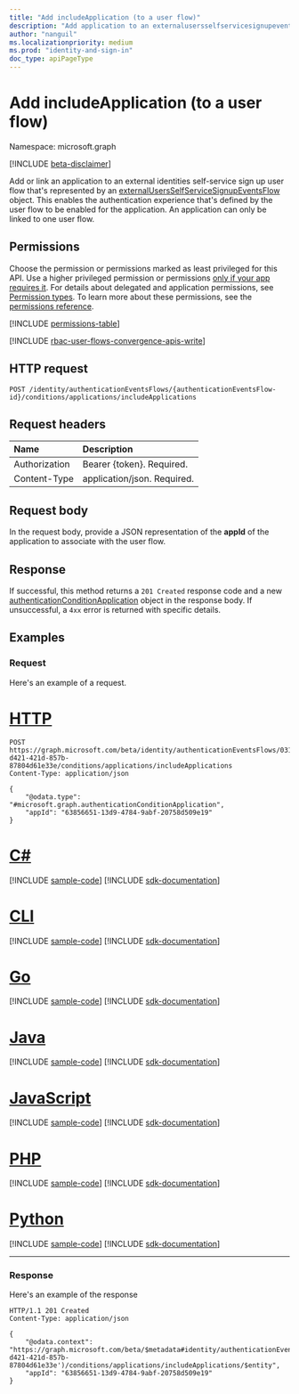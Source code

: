 ```yaml
---
title: "Add includeApplication (to a user flow)"
description: "Add application to an externalusersselfservicesignupeventsflow."
author: "nanguil"
ms.localizationpriority: medium
ms.prod: "identity-and-sign-in"
doc_type: apiPageType
---
```


# Add includeApplication (to a user flow)
Namespace: microsoft.graph

[!INCLUDE [beta-disclaimer](../../includes/beta-disclaimer.md)]

Add or link an application to an external identities self-service sign up user flow that's represented by an [externalUsersSelfServiceSignupEventsFlow](../resources/externalusersselfservicesignupeventsflow.md) object. This enables the authentication experience that's defined by the user flow to be enabled for the application. An application can only be linked to one user flow.


## Permissions
Choose the permission or permissions marked as least privileged for this API. Use a higher privileged permission or permissions [only if your app requires it](/graph/permissions-overview#best-practices-for-using-microsoft-graph-permissions). For details about delegated and application permissions, see [Permission types](/graph/permissions-overview#permission-types). To learn more about these permissions, see the [permissions reference](/graph/permissions-reference).

<!-- { "blockType": "permissions", "name": "authenticationconditionsapplications_post_includeapplications" } -->
[!INCLUDE [permissions-table](../includes/permissions/authenticationconditionsapplications-post-includeapplications-permissions.md)]

[!INCLUDE [rbac-user-flows-convergence-apis-write](../includes/rbac-for-apis/rbac-user-flows-convergence-apis-write.md)]

## HTTP request

<!-- {
  "blockType": "ignored"
}
-->
``` http
POST /identity/authenticationEventsFlows/{authenticationEventsFlow-id}/conditions/applications/includeApplications
```

## Request headers
|Name|Description|
|:---|:---|
|Authorization|Bearer {token}. Required.|
|Content-Type|application/json. Required.|

## Request body
In the request body, provide a JSON representation of the **appId** of the application to associate with the user flow.

## Response

If successful, this method returns a `201 Created` response code and a new [authenticationConditionApplication](../resources/authenticationconditionapplication.md) object in the response body. If unsuccessful, a `4xx` error is returned with specific details.

## Examples

### Request
Here's an example of a request.
# [HTTP](#tab/http)
<!-- {
  "blockType": "request",
  "name": "post_includeapplications"
}
-->
``` http
POST https://graph.microsoft.com/beta/identity/authenticationEventsFlows/0313cc37-d421-421d-857b-87804d61e33e/conditions/applications/includeApplications
Content-Type: application/json

{
    "@odata.type": "#microsoft.graph.authenticationConditionApplication",
    "appId": "63856651-13d9-4784-9abf-20758d509e19"
}

```

# [C#](#tab/csharp)
[!INCLUDE [sample-code](../includes/snippets/csharp/post-includeapplications-csharp-snippets.md)]
[!INCLUDE [sdk-documentation](../includes/snippets/snippets-sdk-documentation-link.md)]

# [CLI](#tab/cli)
[!INCLUDE [sample-code](../includes/snippets/cli/post-includeapplications-cli-snippets.md)]
[!INCLUDE [sdk-documentation](../includes/snippets/snippets-sdk-documentation-link.md)]

# [Go](#tab/go)
[!INCLUDE [sample-code](../includes/snippets/go/post-includeapplications-go-snippets.md)]
[!INCLUDE [sdk-documentation](../includes/snippets/snippets-sdk-documentation-link.md)]

# [Java](#tab/java)
[!INCLUDE [sample-code](../includes/snippets/java/post-includeapplications-java-snippets.md)]
[!INCLUDE [sdk-documentation](../includes/snippets/snippets-sdk-documentation-link.md)]

# [JavaScript](#tab/javascript)
[!INCLUDE [sample-code](../includes/snippets/javascript/post-includeapplications-javascript-snippets.md)]
[!INCLUDE [sdk-documentation](../includes/snippets/snippets-sdk-documentation-link.md)]

# [PHP](#tab/php)
[!INCLUDE [sample-code](../includes/snippets/php/post-includeapplications-php-snippets.md)]
[!INCLUDE [sdk-documentation](../includes/snippets/snippets-sdk-documentation-link.md)]

# [Python](#tab/python)
[!INCLUDE [sample-code](../includes/snippets/python/post-includeapplications-python-snippets.md)]
[!INCLUDE [sdk-documentation](../includes/snippets/snippets-sdk-documentation-link.md)]

---

### Response
Here's an example of the response
<!-- {
  "blockType": "response",
  "@odata.type": "microsoft.graph.authenticationConditionApplication",
  "truncated": true,
}
-->
``` http
HTTP/1.1 201 Created
Content-Type: application/json

{
    "@odata.context": "https://graph.microsoft.com/beta/$metadata#identity/authenticationEventsFlows('0313cc37-d421-421d-857b-87804d61e33e')/conditions/applications/includeApplications/$entity",
    "appId": "63856651-13d9-4784-9abf-20758d509e19"
}
```
